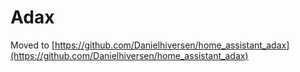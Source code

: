 # Adax
Moved to [https://github.com/Danielhiversen/home_assistant_adax](https://github.com/Danielhiversen/home_assistant_adax)